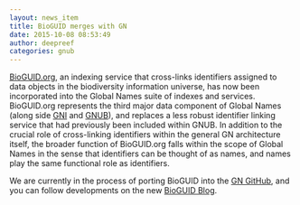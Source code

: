 ```yaml
---
layout: news_item
title: BioGUID merges with GN
date: 2015-10-08 08:53:49
author: deepreef
categories: gnub
---
```


[BioGUID.org], an indexing service that cross-links identifiers assigned to data objects in the biodiversity information universe, has now been incorporated into the Global Names suite of indexes and services. BioGUID.org represents the third major data component of Global Names (along side [GNI] and [GNUB]), and replaces a less robust identifier linking service that had previously been included within GNUB.  In addition to the crucial role of cross-linking identifiers within the general GN architecture itself, the broader function of BioGUID.org falls within the scope of Global Names in the sense that identifiers can be thought of as names, and names play the same functional role as identifiers.

We are currently in the process of porting BioGUID into the [GN GitHub], and you can follow developments on the new [BioGUID Blog].

[BioGUID.org]: http://bioguid.globalnames.org
[BioGUID Blog]: http://blog.bioguid.org
[GNI]: http://gni.globalnames.org
[GNUB]: http://gnub.globalnames.org
[GN GitHub]: https://github.com/GlobalNamesArchitecture

